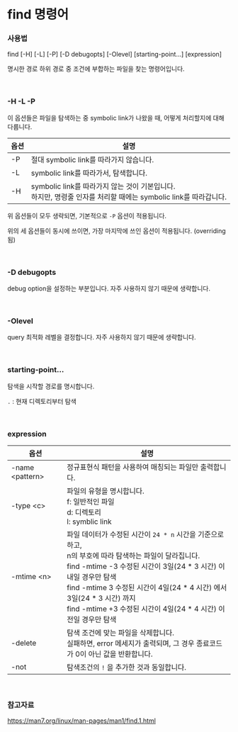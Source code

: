 # find 명령어

### 사용법

find [-H] [-L] [-P] [-D debugopts] [-Olevel] [starting-point...] [expression]

명시한 경로 하위 경로 중 조건에 부합하는 파일을 찾는 명령어입니다.

<br>

### -H -L -P

이 옵션들은 파일을 탐색하는 중 symbolic link가 나왔을 때, 어떻게 처리할지에 대해 다룹니다.

| 옵션 | 설명                                                         |
| ---- | ------------------------------------------------------------ |
| -P   | 절대 symbolic link를 따라가지 않습니다.                      |
| -L   | symbolic link를 따라가서, 탐색합니다.                        |
| -H   | symbolic link를 따라가지 않는 것이 기본입니다.<br />하지만, 명령줄 인자를 처리할 때에는 symbolic link를 따라갑니다. |

위 옵션들이 모두 생략되면, 기본적으로 `-P` 옵션이 적용됩니다.

위의 세 옵션들이 동시에 쓰이면, 가장 마지막에 쓰인 옵션이 적용됩니다. (overriding 됨)

<br>

### -D debugopts

debug option을 설정하는 부분입니다. 자주 사용하지 않기 때문에 생략합니다.

<br>

### -Olevel

query 최적화 레벨을 결정합니다. 자주 사용하지 않기 때문에 생략합니다.

<br>

### starting-point...

탐색을 시작할 경로를 명시합니다.

`.` : 현재 디렉토리부터 탐색

<br>

### expression

| 옵션             | 설명                                                         |
| ---------------- | ------------------------------------------------------------ |
| -name <pattern\> | 정규표현식 패턴을 사용하여 매칭되는 파일만 출력합니다.       |
| -type <c\>       | 파일의 유형을 명시합니다.<br />f: 일반적인 파일<br />d: 디렉토리<br />l: symblic link |
| -mtime <n\>      | 파일 데이터가 수정된 시간이 `24 * n` 시간을 기준으로 하고,<br />n의 부호에 따라 탐색하는 파일이 달라집니다.<br />find -mtime -3   수정된 시간이 3일(24 * 3 시간) 이내일 경우만 탐색<br />find -mtime 3    수정된 시간이 4일(24 * 4 시간) 에서 3일(24 * 3 시간) 까지<br />find -mtime +3  수정된 시간이 4일(24 * 4 시간) 이전일 경우만 탐색 |
| -delete          | 탐색 조건에 맞는 파일을 삭제합니다.<br />실패하면, error 메세지가 출력되며, 그 경우 종료코드가 0이 아닌 값을 반환합니다. |
| -not             | 탐색조건의 `!` 을 추가한 것과 동일합니다.                    |

<br>

### 참고자료

https://man7.org/linux/man-pages/man1/find.1.html
